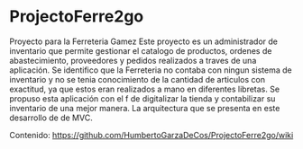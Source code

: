# ProjectoFerre2go
Proyecto para la Ferreteria Gamez
Este proyecto es un administrador de inventario que permite gestionar el catalogo de productos, ordenes de abastecimiento, proveedores y pedidos realizados a traves de una aplicación.
Se identifico que la Ferreteria no contaba con ningun sistema de inventario y no se tenia conocimiento de la cantidad de articulos con exactitud, ya que estos eran realizados a mano en diferentes libretas. Se propuso esta aplicación con el f de digitalizar la tienda y contabilizar su inventario de una mejor manera. La arquitectura que se presenta en este desarrollo de de MVC.

Contenido:
https://github.com/HumbertoGarzaDeCos/ProjectoFerre2go/wiki
